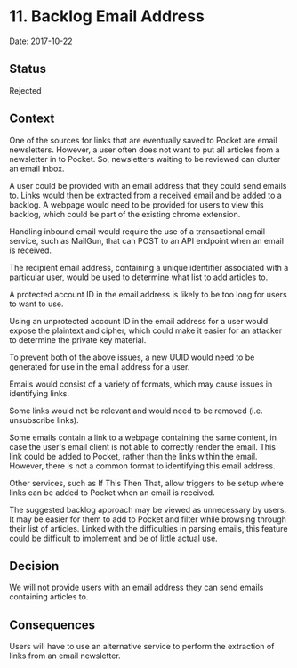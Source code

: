 # 11. Backlog Email Address

Date: 2017-10-22

## Status

Rejected

## Context

One of the sources for links that are eventually saved to Pocket are email newsletters. However, a user often does not want to put all
articles from a newsletter in to Pocket. So, newsletters waiting to be reviewed can clutter an email inbox.

A user could be provided with an email address that they could send emails to. Links would then be extracted from a received email
and be added to a backlog. A webpage would need to be provided for users to view this backlog, which could be part of the existing
chrome extension.

Handling inbound email would require the use of a transactional email service, such as MailGun, that can POST to an API endpoint
when an email is received.

The recipient email address, containing a unique identifier associated with a particular user, would be used to determine what list to add
articles to.

A protected account ID in the email address is likely to be too long for users to want to use.

Using an unprotected account ID in the email address for a user would expose the plaintext and cipher, which could make it easier for an
attacker to determine the private key material.

To prevent both of the above issues, a new UUID would need to be generated for use in the email address for a user.

Emails would consist of a variety of formats, which may cause issues in identifying links.

Some links would not be relevant and would need to be removed (i.e. unsubscribe links).

Some emails contain a link to a webpage containing the same content, in case the user's email client is not able to correctly render the
email. This link could be added to Pocket, rather than the links within the email. However, there is not a common format to identifying
this email address.

Other services, such as If This Then That, allow triggers to be setup where links can be added to Pocket when an email is received.

The suggested backlog approach may be viewed as unnecessary by users. It may be easier for them to add to Pocket and filter while
browsing through their list of articles. Linked with the difficulties in parsing emails, this feature could be difficult to implement
and be of little actual use.

## Decision

We will not provide users with an email address they can send emails containing articles to.

## Consequences

Users will have to use an alternative service to perform the extraction of links from an email newsletter.